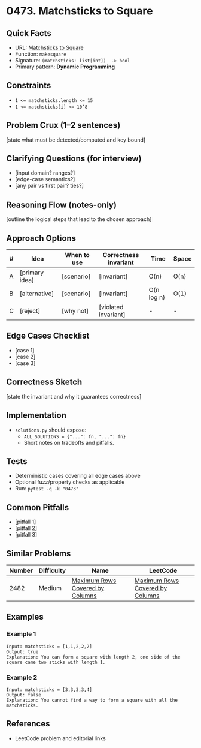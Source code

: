 # 0473. Matchsticks to Square

## Quick Facts

- URL: [Matchsticks to Square](https://leetcode.com/problems/matchsticks-to-square/)
- Function: `makesquare`
- Signature: `(matchsticks: list[int])  -> bool`
- Primary pattern: **Dynamic Programming**

## Constraints

- `1 <= matchsticks.length <= 15`
- `1 <= matchsticks[i] <= 10^8`

## Problem Crux (1–2 sentences)

[state what must be detected/computed and key bound]

## Clarifying Questions (for interview)

- [input domain? ranges?]
- [edge-case semantics?]
- [any pair vs first pair? ties?]

## Reasoning Flow (notes-only)

[outline the logical steps that lead to the chosen approach]

## Approach Options

| # | Idea | When to use | Correctness invariant | Time | Space |
|---|------|-------------|-----------------------|------|-------|
| A | [primary idea] | [scenario] | [invariant] | O(n) | O(n) |
| B | [alternative] | [scenario] | [invariant] | O(n log n) | O(1) |
| C | [reject] | [why not] | [violated invariant] | - | - |

## Edge Cases Checklist

- [case 1]
- [case 2]
- [case 3]

## Correctness Sketch

[state the invariant and why it guarantees correctness]

## Implementation

- `solutions.py` should expose:
  - `ALL_SOLUTIONS = {"...": fn, "...": fn}`
  - Short notes on tradeoffs and pitfalls.

## Tests

- Deterministic cases covering all edge cases above
- Optional fuzz/property checks as applicable
- Run: `pytest -q -k "0473"`

## Common Pitfalls

- [pitfall 1]
- [pitfall 2]
- [pitfall 3]

## Similar Problems

| Number | Difficulty | Name | LeetCode |
|---|---|---|---|
| 2482 | Medium | [Maximum Rows Covered by Columns](../2482-maximum-rows-covered-by-columns/readme.md) | [Maximum Rows Covered by Columns](https://leetcode.com/problems/maximum-rows-covered-by-columns/) |

## Examples

### Example 1

```text
Input: matchsticks = [1,1,2,2,2]
Output: true
Explanation: You can form a square with length 2, one side of the square came two sticks with length 1.
```

### Example 2

```text
Input: matchsticks = [3,3,3,3,4]
Output: false
Explanation: You cannot find a way to form a square with all the matchsticks.
```

## References

- LeetCode problem and editorial links
